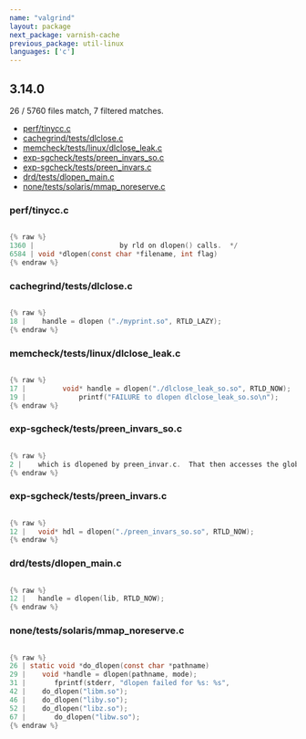 ```yaml
---
name: "valgrind"
layout: package
next_package: varnish-cache
previous_package: util-linux
languages: ['c']
---
```

## 3.14.0
26 / 5760 files match, 7 filtered matches.

 - [perf/tinycc.c](#perftinyccc)
 - [cachegrind/tests/dlclose.c](#cachegrindtestsdlclosec)
 - [memcheck/tests/linux/dlclose_leak.c](#memchecktestslinuxdlclose_leakc)
 - [exp-sgcheck/tests/preen_invars_so.c](#exp-sgchecktestspreen_invars_soc)
 - [exp-sgcheck/tests/preen_invars.c](#exp-sgchecktestspreen_invarsc)
 - [drd/tests/dlopen_main.c](#drdtestsdlopen_mainc)
 - [none/tests/solaris/mmap_noreserve.c](#nonetestssolarismmap_noreservec)

### perf/tinycc.c

```c

{% raw %}
1360 | 					   by rld on dlopen() calls.  */
6584 | void *dlopen(const char *filename, int flag)
{% endraw %}

```
### cachegrind/tests/dlclose.c

```c

{% raw %}
18 |    handle = dlopen ("./myprint.so", RTLD_LAZY);
{% endraw %}

```
### memcheck/tests/linux/dlclose_leak.c

```c

{% raw %}
17 |         void* handle = dlopen("./dlclose_leak_so.so", RTLD_NOW);
19 |             printf("FAILURE to dlopen dlclose_leak_so.so\n");
{% endraw %}

```
### exp-sgcheck/tests/preen_invars_so.c

```c

{% raw %}
2 |    which is dlopened by preen_invar.c.  That then accesses the global
{% endraw %}

```
### exp-sgcheck/tests/preen_invars.c

```c

{% raw %}
12 |   void* hdl = dlopen("./preen_invars_so.so", RTLD_NOW);
{% endraw %}

```
### drd/tests/dlopen_main.c

```c

{% raw %}
12 |   handle = dlopen(lib, RTLD_NOW);
{% endraw %}

```
### none/tests/solaris/mmap_noreserve.c

```c

{% raw %}
26 | static void *do_dlopen(const char *pathname)
29 |    void *handle = dlopen(pathname, mode);
31 |       fprintf(stderr, "dlopen failed for %s: %s",
42 |    do_dlopen("libm.so");
46 |    do_dlopen("liby.so");
52 |    do_dlopen("libz.so");
67 |       do_dlopen("libw.so");
{% endraw %}

```